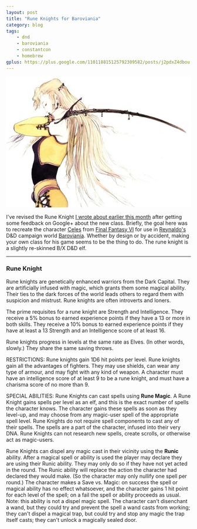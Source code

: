 ```yaml
---
layout: post
title: "Rune Knights for Baroviania"
category: blog
tags: 
    - dnd 
    - baroviania
    - constantcon
    - homebrew
gplus: https://plus.google.com/110118815125792309582/posts/j2pdxZ4dbou
---
```


![Celes by Yoshitaka Amano](/assets/img/celes.jpg)

I've revised the Rune Knight [I wrote about earlier this month][rune-knight-old] after getting some feedback on Google+ about the new class. Briefly, the goal here was to recreate the character [Celes][] from [Final Fantasy VI][ff6] for use in [Reynaldo's][reynaldo] D&D campaign world [Baroviania][]. Whether by design or by accident, making your own class for his game seems to be the thing to do. The rune knight is a slightly re-skinned B/X D&D elf.

---

### Rune Knight

Rune knights are genetically enhanced warriors from the Dark Capital. They are artificially infused with magic, which grants them some magical ability. Their ties to the dark forces of the world leads others to regard them with suspicion and mistrust. Rune knights are often introverts and loners.

The prime requisites for a rune knight are Strength and Intelligence. They receive a 5% bonus to earned experience points if they have a 13 or more in both skills. They receive a 10% bonus to earned experience points if they have at least a 13 Strength and an Intelligence score of at least 16.

Rune knights progress in levels at the same rate as Elves. (In other words, slowly.) They share the same saving throws.

RESTRICTIONS: Rune knights gain 1D6 hit points per level. Rune knights gain all the advantages of fighters. They may use shields, can wear any type of armour, and may fight with any kind of weapon. A character must have an intelligence score of at least 9 to be a rune knight, and must have a charisma score of no more than 9.

SPECIAL ABILITIES: Rune Knights can cast spells using **Rune Magic**. A Rune Knight gains spells per level as an elf, and this is the exact number of spells the character knows. The character gains these spells as soon as they level-up, and may choose from any magic-user spell of the appropriate spell level. Rune Knights do not require spell components to cast any of their spells. The spells are a part of the character, infused into their very DNA. Rune Knights can not research new spells, create scrolls, or otherwise act as magic-users.

Rune Knights can dispel any magic cast in their vicinity using the **Runic** ability. After a magical spell or ability is used the player may declare they are using their Runic ability. They may only do so if they have not yet acted in the round. The Runic ability will replace the action the character had declared they would make. (So the character may only nullify one spell per round.) The character makes a Save vs. Magic: on success the spell or magical ability has no effect whatsoever, and the character gains 1 hit point for each level of the spell; on a fail the spell or ability proceeds as usual. Note: this ability is not a dispel magic spell. The character can't disenchant a wand, but they could try and prevent the spell a wand casts from working; they can't dispel a magical trap, but could try and stop any magic the trap itself casts; they can't unlock a magically sealed door.


[rune-knight-old]: /blog/rune-knight-old/
[ff6]: http://en.wikipedia.org/wiki/Final_Fantasy_VI
[celes]: http://finalfantasy.wikia.com/wiki/Celes_Chere
[reynaldo]: http://reynaldogamingsoap.blogspot.ca/
[baroviania]: http://reynaldogamingsoap.blogspot.ca/2012/06/gconstacon-game-welcome-to-baroviania.html
